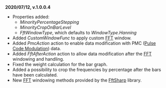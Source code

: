﻿**2020/07/12, v.1.0.0.4**
* Properties added:
  - *MinorityPercentageStepping*
  - *MinorityCropOnBarLevel* 
  - *FftWindowType*, which defaults to *WindowType.Hanning*
* Added *CustomWindowFunc* to apply custom [FFT](https://en.wikipedia.org/wiki/Fast_Fourier_transform) window.
* Added *PmcAction* action to enable data modification with PMC ([Pulse Code Modulation](https://en.wikipedia.org/wiki/Pulse-code_modulation)) data.
* Added *FftAfterAction* action to allow data modification after the [FFT](https://en.wikipedia.org/wiki/Fast_Fourier_transform) windowing and handling.
* Fixed the weight calculation for the bar graph.
* Added a possibility to crop the frequencies by percentage after the bars have been calculated.
* New [FFT](https://en.wikipedia.org/wiki/Fast_Fourier_transform) windowing methods provided by the [FftSharp](https://github.com/swharden/FftSharp) library.
